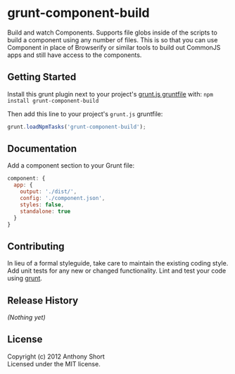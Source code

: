 # grunt-component-build

Build and watch Components. Supports file globs inside of the scripts to build a component using any number of files. This is so that you can use Component in place of Browserify or similar tools to build out CommonJS apps and still have access to the components. 

## Getting Started
Install this grunt plugin next to your project's [grunt.js gruntfile][getting_started] with: `npm install grunt-component-build`

Then add this line to your project's `grunt.js` gruntfile:

```javascript
grunt.loadNpmTasks('grunt-component-build');
```

[grunt]: https://github.com/cowboy/grunt
[getting_started]: https://github.com/cowboy/grunt/blob/master/docs/getting_started.md

## Documentation

Add a component section to your Grunt file:

```js
component: {
  app: {
    output: './dist/',
    config: './component.json',
    styles: false,
    standalone: true
  }
}
```

## Contributing
In lieu of a formal styleguide, take care to maintain the existing coding style. Add unit tests for any new or changed functionality. Lint and test your code using [grunt][grunt].

## Release History
_(Nothing yet)_

## License
Copyright (c) 2012 Anthony Short  
Licensed under the MIT license.
